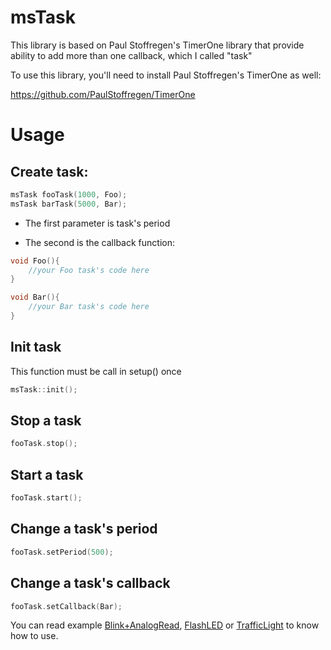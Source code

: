 # msTask

This library is based on Paul Stoffregen's TimerOne library that provide ability to add more than one callback, which I called "task"

To use this library, you'll need to install Paul Stoffregen's TimerOne as well:

https://github.com/PaulStoffregen/TimerOne

# Usage
## Create task:
```C++
msTask fooTask(1000, Foo);
msTask barTask(5000, Bar);
```
* The first parameter is task's period

* The second is the callback function:

```C++
void Foo(){
	//your Foo task's code here
}

void Bar(){
	//your Bar task's code here
}
```
## Init task
This function must be call in setup() once
```C++
msTask::init();
```

## Stop a task
```C++
fooTask.stop();
```
## Start a task
```C++
fooTask.start();
```
## Change a task's period
```C++
fooTask.setPeriod(500);
```
## Change a task's callback
```C++
fooTask.setCallback(Bar);
```
You can read example [Blink+AnalogRead](https://github.com/maisonsmd/msTask/blob/master/examples/Blink_AnalogRead/Blink_AnalogRead.ino), [FlashLED](https://github.com/maisonsmd/msTask/blob/master/examples/FlashLED/FlashLED.ino) or [TrafficLight](https://github.com/maisonsmd/msTask/blob/master/examples/TrafficLight/TrafficLight.ino)
to know how to use.
